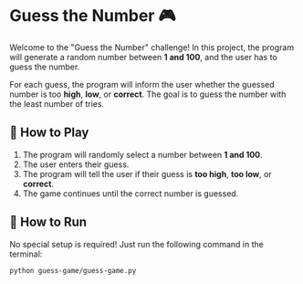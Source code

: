 # Guess the Number 🎮

Welcome to the "Guess the Number" challenge! In this project, the program will generate a random number between **1 and 100**, and the user has to guess the number.

For each guess, the program will inform the user whether the guessed number is too **high**, **low**, or **correct**. The goal is to guess the number with the least number of tries.

## 📜 How to Play
1. The program will randomly select a number between **1 and 100**.
2. The user enters their guess.
3. The program will tell the user if their guess is **too high**, **too low**, or **correct**.
4. The game continues until the correct number is guessed.

## 🚀 How to Run
No special setup is required! Just run the following command in the terminal:

```bash
python guess-game/guess-game.py
